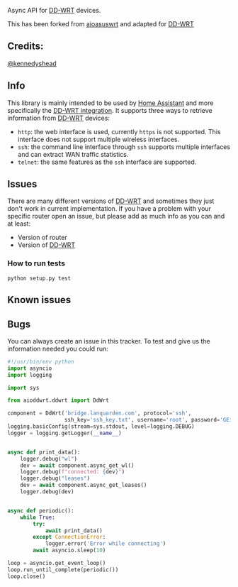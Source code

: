 Async API for [DD-WRT] devices. 

This has been forked from [aioasuswrt] and adapted for [DD-WRT]

[DD-WRT]: https://dd-wrt.com
[aioasuswrt]: https://github.com/kennedyshead/aioasuswrt

## Credits:
[@kennedyshead](https://github.com/kennedyshead)

## Info
This library is mainly intended to be used by [Home Assistant] and more 
specifically the [DD-WRT integration]. It supports three ways to retrieve
information from [DD-WRT] devices:
 * ``http``: the web interface is used, currently ``https`` is not supported.
   This interface does not support multiple wireless interfaces.
 * ``ssh``: the command line interface through ``ssh`` supports multiple
   interfaces and can extract WAN traffic statistics.
 * ``telnet``: the same features as the ``ssh`` interface are supported.

[Home Assistant]: https://www.home-assistant.io/
[DD-WRT integration]: https://www.home-assistant.io/integrations/ddwrt/

## Issues
There are many different versions of [DD-WRT] and sometimes they just don't work 
in current implementation.
If you have a problem with your specific router open an issue, but please add 
as much info as you can and at least:

* Version of router
* Version of [DD-WRT]

### How to run tests

`python setup.py test`

## Known issues

## Bugs
You can always create an issue in this tracker.
To test and give us the information needed you could run:
```python
#!/usr/bin/env python
import asyncio
import logging

import sys

from aioddwrt.ddwrt import DdWrt

component = DdWrt('bridge.lanquarden.com', protocol='ssh',
                  ssh_key='ssh_key.txt', username='root', password='GEid4g')
logging.basicConfig(stream=sys.stdout, level=logging.DEBUG)
logger = logging.getLogger(__name__)


async def print_data():
    logger.debug("wl")
    dev = await component.async_get_wl()
    logger.debug(f"connected: {dev}")
    logger.debug("leases")
    dev = await component.async_get_leases()
    logger.debug(dev)


async def periodic():
    while True:
        try:
            await print_data()
        except ConnectionError:
            logger.error('Error while connecting')
        await asyncio.sleep(10)

loop = asyncio.get_event_loop()
loop.run_until_complete(periodic())
loop.close()
```
